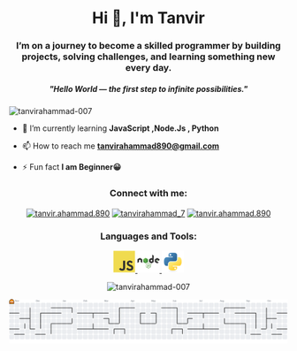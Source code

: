 <h1 align="center">Hi 👋, I'm Tanvir</h1>
<h3 align="center">I’m on a journey to become a skilled programmer by building projects, solving challenges, and learning something new every day.</h3>
<h5 align="center">"Hello World — the first step to infinite possibilities."</h5>

<p align="left"> <img src="https://komarev.com/ghpvc/?username=tanvirahammad-007&label=Profile%20views&color=0e75b6&style=flat" alt="tanvirahammad-007" /> </p>

- 🌱 I’m currently learning **JavaScript ,Node.Js , Python**

- 📫 How to reach me **tanvirahammad890@gmail.com**

- ⚡ Fun fact **I am Beginner😀**

<h3 align="center">Connect with me:</h3>
<p align="center">
<a href="https://fb.com/tanvir.ahammad.890" target="blank"><img align="center" src="https://raw.githubusercontent.com/rahuldkjain/github-profile-readme-generator/master/src/images/icons/Social/facebook.svg" alt="tanvir.ahammad.890" height="30" width="40" /></a>
<a href="https://twitter.com/tanvirahammad_7" target="blank"><img align="center" src="https://raw.githubusercontent.com/rahuldkjain/github-profile-readme-generator/master/src/images/icons/Social/twitter.svg" alt="tanvirahammad_7" height="30" width="40" /></a>
<a href="https://instagram.com/tanvir.ahammad.890" target="blank"><img align="center" src="https://raw.githubusercontent.com/rahuldkjain/github-profile-readme-generator/master/src/images/icons/Social/instagram.svg" alt="tanvir.ahammad.890" height="30" width="40" /></a>
</p>

<h3 align="center">Languages and Tools:</h3>
<p align="center"> <a href="https://developer.mozilla.org/en-US/docs/Web/JavaScript" target="_blank" rel="noreferrer"> <img src="https://raw.githubusercontent.com/devicons/devicon/master/icons/javascript/javascript-original.svg" alt="javascript" width="40" height="40"/> </a> <a href="https://nodejs.org" target="_blank" rel="noreferrer"> <img src="https://raw.githubusercontent.com/devicons/devicon/master/icons/nodejs/nodejs-original-wordmark.svg" alt="nodejs" width="40" height="40"/> </a> <a href="https://www.python.org" target="_blank" rel="noreferrer"> <img src="https://raw.githubusercontent.com/devicons/devicon/master/icons/python/python-original.svg" alt="python" width="40" height="40"/> </a> </p>

<p align="center"><img src="https://github-readme-streak-stats.herokuapp.com/?user=tanvirahammad-007&" alt="tanvirahammad-007" /></p>

<picture>
  <source media="(prefers-color-scheme: dark)" srcset="https://raw.githubusercontent.com/tanvirahammad-007/tanvirahammad-007/output/pacman-contribution-graph-dark.svg">
<img alt="pacman contribution graph" src="https://raw.githubusercontent.com/tanvirahammad-007/tanvirahammad-007/output/pacman-contribution-graph.svg">
</picture>

